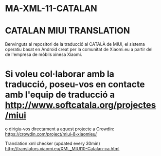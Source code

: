 # MA-XML-11-CATALAN

# CATALAN MIUI TRANSLATION

Benvinguts al repositori de la traducció al CATALÀ de MIUI, el sistema operatiu basat en Android creat per la comunitat de Xiaomi.eu a partir del de l'empresa de mòbils xinesa Xiaomi.

# Si voleu col·laborar amb la traducció, poseu-vos en contacte amb l'equip de traducció a http://www.softcatala.org/projectes/miui

o dirigiu-vos directament a aquest projecte a Crowdin: https://crowdin.com/project/miui-8-xiaomieu/

Translation xml checker (updated every 30min)
http://translators.xiaomi.eu/XML_MIUI10-Catalan-ca.html
